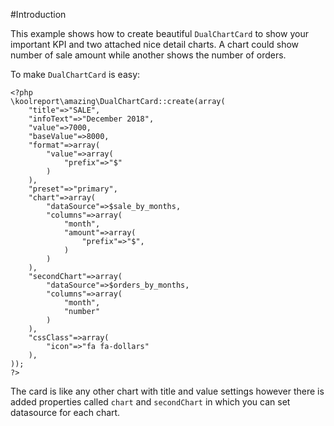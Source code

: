 #Introduction

This example shows how to create beautiful `DualChartCard` to show your important KPI and two attached nice detail charts. A chart could show number of sale amount while another shows the number of orders.

To make `DualChartCard` is easy:

```
<?php
\koolreport\amazing\DualChartCard::create(array(
    "title"=>"SALE",
    "infoText"=>"December 2018",
    "value"=>7000,
    "baseValue"=>8000,
    "format"=>array(
        "value"=>array(
            "prefix"=>"$"
        )
    ),
    "preset"=>"primary",
    "chart"=>array(
        "dataSource"=>$sale_by_months,
        "columns"=>array(
            "month",
            "amount"=>array(
                "prefix"=>"$",
            )
        )
    ),
    "secondChart"=>array(
        "dataSource"=>$orders_by_months,
        "columns"=>array(
            "month",
            "number"
        )
    ),
    "cssClass"=>array(
        "icon"=>"fa fa-dollars"
    ),
));
?>

```

The card is like any other chart with title and value settings however there is added properties called `chart` and `secondChart` in which you can set datasource for each chart.